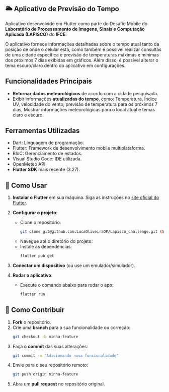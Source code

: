 ## 🌥️ Aplicativo de Previsão do Tempo

Aplicativo desenvolvido em Flutter como parte do Desafio Mobile do **Laboratório de Processamento de Imagens, Sinais e Computação Aplicada (LAPISCO)** do **IFCE**.

O aplicativo fornece informações detalhadas sobre o tempo atual tanto da posição de onde o celular está, como também é possível realizar consultas de uma cidade específica e previsão de temperaturas máximas e mínimas dos próximos 7 dias exibidas em gráficos. Além disso, é possível alterar o tema escuro/claro dentro do aplicativo em configurações.

## Funcionalidades Principais

- **Retornar dados meteorológicos** de acordo com a cidade pesquisada.
- Exibir informações **atualizadas do tempo**, como:
    Temperatura,
    Índice UV,
    velocidade do vento,
    previsão de temperatura para os próximos 7 dias,
    Mostrar informações meteorológicas para o local atual e
    temas claro e escuro.

## Ferramentas Utilizadas

- Dart: Linguagem de programação.
- Flutter: Framework de desenvolvimento mobile multiplataforma.
- BloC: Gerenciamento de estados.
- Visual Studio Code: IDE utilizada.
- OpenMeteo API
- **Flutter SDK** mais recente (3.27).

## 📱 Como Usar

1. **Instalar o Flutter** em sua máquina. Siga as instruções no [site oficial do Flutter](https://flutter.dev/docs/get-started/install).
   
2. **Configurar o projeto**:
    - Clone o repositório:
      ```bash
      git clone git@github.com:LucaOliveiraOP/Lapisco_challenge.git (SSH)
      ```
    - Navegue até o diretório do projeto:
    - Instale as dependências:
      ```bash
      flutter pub get
      ```

3. **Conectar um dispositivo** (ou use um emulador/simulador).
   
4. **Rodar o aplicativo**:
    - Execute o comando abaixo para rodar o app:
      ```bash
      flutter run
      ```

## 🚀 Como Contribuir

1. **Fork** o repositório.
2. Crie uma **branch** para a sua funcionalidade ou correção:
    ```bash
    git checkout -b minha-feature
    ```
3. Faça o **commit** das suas alterações:
    ```bash
    git commit -m "Adicionando nova funcionalidade"
    ```
4. Envie para o seu repositório remoto:
    ```bash
    git push origin minha-feature
    ```
5. Abra um **pull request** no repositório original.




